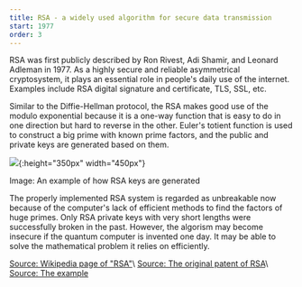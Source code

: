 ```yaml
---
title: RSA - a widely used algorithm for secure data transmission
start: 1977
order: 3
---
```


RSA was first publicly described by Ron Rivest, Adi Shamir, and Leonard Adleman in 1977.  As a highly secure and reliable asymmetrical cryptosystem, it plays an essential role in people's daily use of the internet. Examples include RSA digital signature and certificate, TLS, SSL, etc. 

Similar to the Diffie-Hellman protocol, the RSA makes good use of the modulo exponential because it is a one-way function that is easy to do in one direction but hard to reverse in the other.  Euler's totient function is used to construct a big prime with known prime factors, and the public and private keys are generated based on them.  

![](https://lh3.googleusercontent.com/proxy/dpEOAiyv3zhGBmXzzrjGZWuyTXLY90JcbabGIyBWgzhnWv15GtpcJCN5g6vpnvsCfW9sJ4C4rVi1BrukIvW7t-4du50MVnzNd6PSZxwf_L1kWg){:height="350px" width="450px"}

Image: An example of how RSA keys are generated

The properly implemented RSA system is regarded as unbreakable now because of the computer's lack of efficient methods to find the factors of huge primes. Only RSA private keys with very short lengths were successfully broken in the past. However, the algorism may become insecure if the quantum computer is invented one day. It may be able to solve the mathematical problem it relies on efficiently.

[Source: Wikipedia page of "RSA"](https://en.wikipedia.org/wiki/RSA_(cryptosystem)#Security_and_practical_considerations)\\
[Source: The original patent of RSA](https://patents.google.com/patent/US4405829)\\
[Source: The example](http://modafurstore.com/nantyr/rsa-example-p-17-q-11.php)
